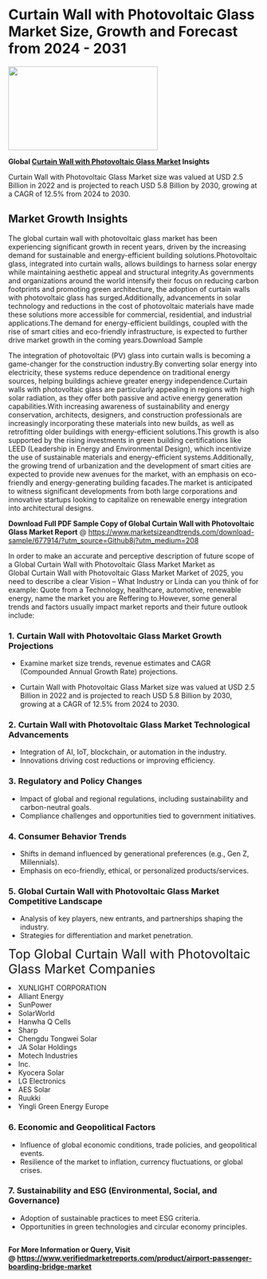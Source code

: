 <H1>Curtain Wall with Photovoltaic Glass Market Size, Growth and Forecast from 2024 - 2031</H1><img class="aligncenter size-medium wp-image-584254" src="https://thirdeyenews.in/wp-content/uploads/2024/09/Global-Market-Research-300x168.jpeg" alt="" width="300" height="168" /><p><strong>Global&nbsp;<a href="https://www.marketsizeandtrends.com/download-sample/677914/?utm_source=Github8j?utm_medium=208">Curtain Wall with Photovoltaic Glass Market</a> Insights</strong></p><p>Curtain Wall with Photovoltaic Glass Market size was valued at USD 2.5 Billion in 2022 and is projected to reach USD 5.8 Billion by 2030, growing at a CAGR of 12.5% from 2024 to 2030.</p><p><h2>Market Growth Insights</h2> <p>The global curtain wall with photovoltaic glass market has been experiencing significant growth in recent years, driven by the increasing demand for sustainable and energy-efficient building solutions.Photovoltaic glass, integrated into curtain walls, allows buildings to harness solar energy while maintaining aesthetic appeal and structural integrity.As governments and organizations around the world intensify their focus on reducing carbon footprints and promoting green architecture, the adoption of curtain walls with photovoltaic glass has surged.Additionally, advancements in solar technology and reductions in the cost of photovoltaic materials have made these solutions more accessible for commercial, residential, and industrial applications.The demand for energy-efficient buildings, coupled with the rise of smart cities and eco-friendly infrastructure, is expected to further drive market growth in the coming years.Download Sample</p> <p>The integration of photovoltaic (PV) glass into curtain walls is becoming a game-changer for the construction industry.By converting solar energy into electricity, these systems reduce dependence on traditional energy sources, helping buildings achieve greater energy independence.Curtain walls with photovoltaic glass are particularly appealing in regions with high solar radiation, as they offer both passive and active energy generation capabilities.With increasing awareness of sustainability and energy conservation, architects, designers, and construction professionals are increasingly incorporating these materials into new builds, as well as retrofitting older buildings with energy-efficient solutions.This growth is also supported by the rising investments in green building certifications like LEED (Leadership in Energy and Environmental Design), which incentivize the use of sustainable materials and energy-efficient systems.Additionally, the growing trend of urbanization and the development of smart cities are expected to provide new avenues for the market, with an emphasis on eco-friendly and energy-generating building facades.The market is anticipated to witness significant developments from both large corporations and innovative startups looking to capitalize on renewable energy integration into architectural designs.</p><p><span class=""><strong>Download Full PDF Sample Copy of Global Curtain Wall with Photovoltaic Glass Market Report</strong> @ <a href="https://www.marketsizeandtrends.com/download-sample/677914/?utm_source=Github8j?utm_medium=208" target="_blank">https://www.marketsizeandtrends.com/download-sample/677914/?utm_source=Github8j?utm_medium=208</a></span></p><p>In order to make an accurate and perceptive description of future scope of a Global&nbsp;Curtain Wall with Photovoltaic Glass Market Market as Global&nbsp;Curtain Wall with Photovoltaic Glass Market Market of 2025, you need to describe a clear Vision &ndash; What Industry or Linda can you think of for example: Quote from a Technology, healthcare, automotive, renewable energy, name the market you are Reffering to.However, some general trends and factors usually impact market reports and their future outlook include:</p><h3>1.&nbsp;<strong>Curtain Wall with Photovoltaic Glass Market Growth Projections</strong></h3><ul><li>Examine market size trends, revenue estimates and CAGR (Compounded Annual Growth Rate) projections.</li><li><p>Curtain Wall with Photovoltaic Glass Market size was valued at USD 2.5 Billion in 2022 and is projected to reach USD 5.8 Billion by 2030, growing at a CAGR of 12.5% from 2024 to 2030.</p></li></ul><h3>2.&nbsp;<strong>Curtain Wall with Photovoltaic Glass Market Technological Advancements</strong></h3><ul><li>Integration of AI, IoT, blockchain, or automation in the industry.</li><li>Innovations driving cost reductions or improving efficiency.</li></ul><h3>3.&nbsp;<strong>Regulatory and Policy Changes</strong></h3><ul><li>Impact of global and regional regulations, including sustainability and carbon-neutral goals.</li><li>Compliance challenges and opportunities tied to government initiatives.</li></ul><h3>4.&nbsp;<strong>Consumer Behavior Trends</strong></h3><ul><li>Shifts in demand influenced by generational preferences (e.g., Gen Z, Millennials).</li><li>Emphasis on eco-friendly, ethical, or personalized products/services.</li></ul><h3>5.&nbsp;<strong>Global Curtain Wall with Photovoltaic Glass Market Competitive Landscape</strong></h3><ul><li>Analysis of key players, new entrants, and partnerships shaping the industry.</li><li>Strategies for differentiation and market penetration.</li></ul><p data-pm-slice="1 1 []"><span style="color: inherit; font-family: inherit; font-size: 25px;">Top Global Curtain Wall with Photovoltaic Glass Market Companies</span></p><div class="" data-test-id=""><p><li>XUNLIGHT CORPORATION</li><li> Alliant Energy</li><li> SunPower</li><li> SolarWorld</li><li> Hanwha Q Cells</li><li> Sharp</li><li> Chengdu Tongwei Solar</li><li> JA Solar Holdings</li><li> Motech Industries</li><li> Inc.</li><li> Kyocera Solar</li><li> LG Electronics</li><li> AES Solar</li><li> Ruukki</li><li> Yingli Green Energy Europe</li></p></div><h3>6.&nbsp;<strong>Economic and Geopolitical Factors</strong></h3><ul><li>Influence of global economic conditions, trade policies, and geopolitical events.</li><li>Resilience of the market to inflation, currency fluctuations, or global crises.</li></ul><h3>7.&nbsp;<strong>Sustainability and ESG (Environmental, Social, and Governance)</strong></h3><ul><li>Adoption of sustainable practices to meet ESG criteria.</li><li>Opportunities in green technologies and circular economy principles.</li></ul><h2><strong style="font-size: 14px;">For More Information or Query, Visit @&nbsp;</strong><a style="background-color: #ffffff; font-size: 14px;" href="https://www.marketsizeandtrends.com/report/curtain-wall-with-photovoltaic-glass-market/" target="_blank">https://www.verifiedmarketreports.com/product/airport-passenger-boarding-bridge-market</a></h2>